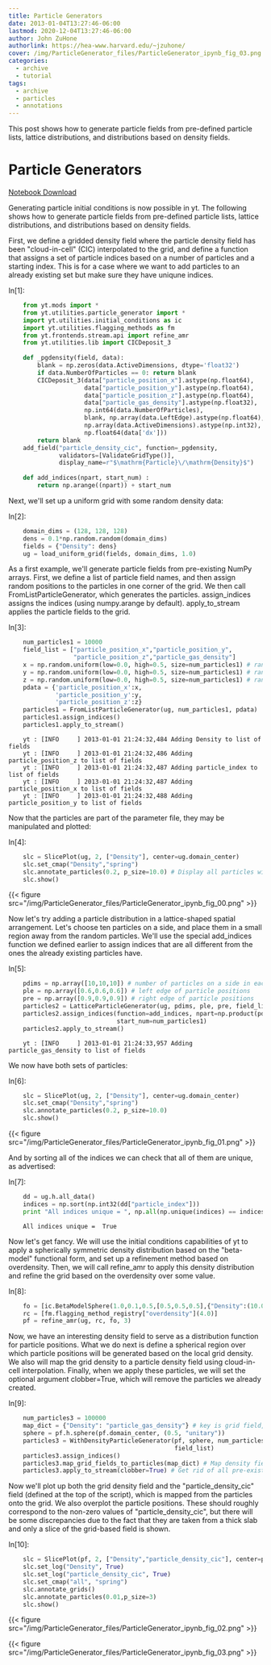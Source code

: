 ```yaml
---
title: Particle Generators
date: 2013-01-04T13:27:46-06:00
lastmod: 2020-12-04T13:27:46-06:00
author: John ZuHone
authorlink: https://hea-www.harvard.edu/~jzuhone/
cover: /img/ParticleGenerator_files/ParticleGenerator_ipynb_fig_03.png
categories:
  - archive
  - tutorial
tags:
  - archive
  - particles
  - annotations
---
```


This post shows how to generate particle fields from pre-defined particle
lists, lattice distributions, and distributions based on density fields. 

<!--more-->

Particle Generators
===================


[Notebook Download](https://hub.yt-project.org/go/mf0ba2)


Generating particle initial conditions is now possible in yt. The
following shows how to generate particle fields from pre-defined
particle lists, lattice distributions, and distributions based on
density fields.

First, we define a gridded density field where the particle density
field has been "cloud-in-cell" (CIC) interpolated to the grid, and
define a function that assigns a set of particle indices based on a
number of particles and a starting index. This is for a case where we
want to add particles to an already existing set but make sure they have
uniqune indices.

In[1]:

```Python
    from yt.mods import *
    from yt.utilities.particle_generator import *
    import yt.utilities.initial_conditions as ic
    import yt.utilities.flagging_methods as fm
    from yt.frontends.stream.api import refine_amr
    from yt.utilities.lib import CICDeposit_3
    
    def _pgdensity(field, data):
        blank = np.zeros(data.ActiveDimensions, dtype='float32')
        if data.NumberOfParticles == 0: return blank
        CICDeposit_3(data["particle_position_x"].astype(np.float64),
                     data["particle_position_y"].astype(np.float64),
                     data["particle_position_z"].astype(np.float64),
                     data["particle_gas_density"].astype(np.float32),
                     np.int64(data.NumberOfParticles),
                     blank, np.array(data.LeftEdge).astype(np.float64),
                     np.array(data.ActiveDimensions).astype(np.int32),
                     np.float64(data['dx']))
        return blank
    add_field("particle_density_cic", function=_pgdensity,
              validators=[ValidateGridType()], 
              display_name=r"$\mathrm{Particle}\/\mathrm{Density}$")
    
    def add_indices(npart, start_num) :
        return np.arange((npart)) + start_num
```

Next, we'll set up a uniform grid with some random density data:

In[2]:

```Python
    domain_dims = (128, 128, 128)
    dens = 0.1*np.random.random(domain_dims)
    fields = {"Density": dens}
    ug = load_uniform_grid(fields, domain_dims, 1.0)
```

As a first example, we'll generate particle fields from pre-existing
NumPy arrays. First, we define a list of particle field names, and then
assign random positions to the particles in one corner of the grid. We
then call FromListParticleGenerator, which generates the particles.
assign\_indices assigns the indices (using numpy.arange by default).
apply\_to\_stream applies the particle fields to the grid.

In[3]:

```Python
    num_particles1 = 10000
    field_list = ["particle_position_x","particle_position_y",
                  "particle_position_z","particle_gas_density"]
    x = np.random.uniform(low=0.0, high=0.5, size=num_particles1) # random positions
    y = np.random.uniform(low=0.0, high=0.5, size=num_particles1) # random positions
    z = np.random.uniform(low=0.0, high=0.5, size=num_particles1) # random positions
    pdata = {'particle_position_x':x,
             'particle_position_y':y,
             'particle_position_z':z}
    particles1 = FromListParticleGenerator(ug, num_particles1, pdata)
    particles1.assign_indices()
    particles1.apply_to_stream()
```

```
    yt : [INFO     ] 2013-01-01 21:24:32,484 Adding Density to list of fields
    yt : [INFO     ] 2013-01-01 21:24:32,486 Adding particle_position_z to list of fields
    yt : [INFO     ] 2013-01-01 21:24:32,487 Adding particle_index to list of fields
    yt : [INFO     ] 2013-01-01 21:24:32,487 Adding particle_position_x to list of fields
    yt : [INFO     ] 2013-01-01 21:24:32,488 Adding particle_position_y to list of fields
```


Now that the particles are part of the parameter file, they may be
manipulated and plotted:

In[4]:

```Python
    slc = SlicePlot(ug, 2, ["Density"], center=ug.domain_center)
    slc.set_cmap("Density","spring")
    slc.annotate_particles(0.2, p_size=10.0) # Display all particles within a thick slab 0.2 times the domain width
    slc.show()
```

{{< figure
src="/img/ParticleGenerator_files/ParticleGenerator_ipynb_fig_00.png" >}}

Now let's try adding a particle distribution in a lattice-shaped spatial
arrangement. Let's choose ten particles on a side, and place them in a
small region away from the random particles. We'll use the special
add\_indices function we defined earlier to assign indices that are all
different from the ones the already existing particles have.

In[5]:

```Python
    pdims = np.array([10,10,10]) # number of particles on a side in each dimension
    ple = np.array([0.6,0.6,0.6]) # left edge of particle positions
    pre = np.array([0.9,0.9,0.9]) # right edge of particle positions
    particles2 = LatticeParticleGenerator(ug, pdims, ple, pre, field_list)
    particles2.assign_indices(function=add_indices, npart=np.product(pdims),
                              start_num=num_particles1)
    particles2.apply_to_stream()
```

```
    yt : [INFO     ] 2013-01-01 21:24:33,957 Adding particle_gas_density to list of fields
```

We now have both sets of particles:

In[6]:

```Python
    slc = SlicePlot(ug, 2, ["Density"], center=ug.domain_center)
    slc.set_cmap("Density","spring")
    slc.annotate_particles(0.2, p_size=10.0)
    slc.show()
```

{{< figure
src="/img/ParticleGenerator_files/ParticleGenerator_ipynb_fig_01.png" >}}

And by sorting all of the indices we can check that all of them are
unique, as advertised:

In[7]:

```Python
    dd = ug.h.all_data()
    indices = np.sort(np.int32(dd["particle_index"]))
    print "All indices unique = ", np.all(np.unique(indices) == indices)
```

```
    All indices unique =  True
```

Now let's get fancy. We will use the initial conditions capabilities of
yt to apply a spherically symmetric density distribution based on the
"beta-model" functional form, and set up a refinement method based on
overdensity. Then, we will call refine\_amr to apply this density
distribution and refine the grid based on the overdensity over some
value.

In[8]:

```Python
    fo = [ic.BetaModelSphere(1.0,0.1,0.5,[0.5,0.5,0.5],{"Density":(10.0)})] 
    rc = [fm.flagging_method_registry["overdensity"](4.0)]
    pf = refine_amr(ug, rc, fo, 3)
```

Now, we have an interesting density field to serve as a distribution
function for particle positions. What we do next is define a spherical
region over which particle positions will be generated based on the
local grid density. We also will map the grid density to a particle
density field using cloud-in-cell interpolation. Finally, when we apply
these particles, we will set the optional argument clobber=True, which
will remove the particles we already created.

In[9]:

```Python
    num_particles3 = 100000
    map_dict = {"Density": "particle_gas_density"} # key is grid field, value is particle field
    sphere = pf.h.sphere(pf.domain_center, (0.5, "unitary"))
    particles3 = WithDensityParticleGenerator(pf, sphere, num_particles3,
                                              field_list)
    particles3.assign_indices()
    particles3.map_grid_fields_to_particles(map_dict) # Map density fields to particle fields
    particles3.apply_to_stream(clobber=True) # Get rid of all pre-existing particles
```

Now we'll plot up both the grid density field and the
"particle\_density\_cic" field (defined at the top of the script), which
is mapped from the particles onto the grid. We also overplot the
particle positions. These should roughly correspond to the non-zero
values of "particle\_density\_cic", but there will be some discrepancies
due to the fact that they are taken from a thick slab and only a slice
of the grid-based field is shown.

In[10]:

```Python
    slc = SlicePlot(pf, 2, ["Density","particle_density_cic"], center=pf.domain_center)
    slc.set_log("Density", True)
    slc.set_log("particle_density_cic", True)
    slc.set_cmap("all", "spring")
    slc.annotate_grids()
    slc.annotate_particles(0.01,p_size=3)
    slc.show()
```

{{< figure
src="/img/ParticleGenerator_files/ParticleGenerator_ipynb_fig_02.png" >}}

{{< figure
src="/img/ParticleGenerator_files/ParticleGenerator_ipynb_fig_03.png" >}}


